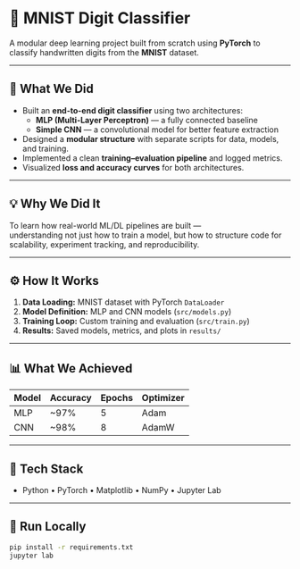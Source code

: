 # 🧠 MNIST Digit Classifier

A modular deep learning project built from scratch using **PyTorch** to classify handwritten digits from the **MNIST** dataset.

---

## 🎯 What We Did
- Built an **end-to-end digit classifier** using two architectures:
  - **MLP (Multi-Layer Perceptron)** — a fully connected baseline
  - **Simple CNN** — a convolutional model for better feature extraction
- Designed a **modular structure** with separate scripts for data, models, and training.
- Implemented a clean **training–evaluation pipeline** and logged metrics.
- Visualized **loss and accuracy curves** for both architectures.

---

## 💡 Why We Did It
To learn how real-world ML/DL pipelines are built —  
understanding not just how to train a model, but how to structure code for scalability, experiment tracking, and reproducibility.

---

## ⚙️ How It Works
1. **Data Loading:** MNIST dataset with PyTorch `DataLoader`  
2. **Model Definition:** MLP and CNN models (`src/models.py`)  
3. **Training Loop:** Custom training and evaluation (`src/train.py`)  
4. **Results:** Saved models, metrics, and plots in `results/`

---

## 📊 What We Achieved
| Model | Accuracy | Epochs | Optimizer |
|--------|-----------|---------|------------|
| MLP | ~97% | 5 | Adam |
| CNN | ~98% | 8 | AdamW |

---

## 🧩 Tech Stack
- Python • PyTorch • Matplotlib • NumPy • Jupyter Lab

---

## 🚀 Run Locally
```bash
pip install -r requirements.txt
jupyter lab
